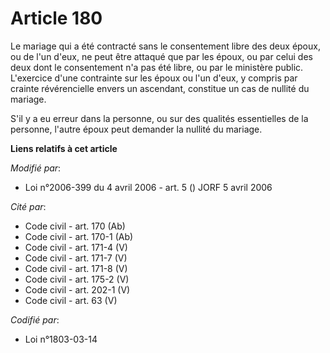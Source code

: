 # Article 180

Le mariage qui a été contracté sans le consentement libre des deux époux, ou de l'un d'eux, ne peut être attaqué que par les
époux, ou par celui des deux dont le consentement n'a pas été libre, ou par le ministère public. L'exercice d'une contrainte
sur les époux ou l'un d'eux, y compris par crainte révérencielle envers un ascendant, constitue un cas de nullité du mariage.

S'il y a eu erreur dans la personne, ou sur des qualités essentielles de la personne, l'autre époux peut demander la nullité
du mariage.

**Liens relatifs à cet article**

_Modifié par_:

  - Loi n°2006-399 du 4 avril 2006 - art. 5 () JORF 5 avril 2006

_Cité par_:

  - Code civil - art. 170 (Ab)
  - Code civil - art. 170-1 (Ab)
  - Code civil - art. 171-4 (V)
  - Code civil - art. 171-7 (V)
  - Code civil - art. 171-8 (V)
  - Code civil - art. 175-2 (V)
  - Code civil - art. 202-1 (V)
  - Code civil - art. 63 (V)

_Codifié par_:

  - Loi n°1803-03-14
